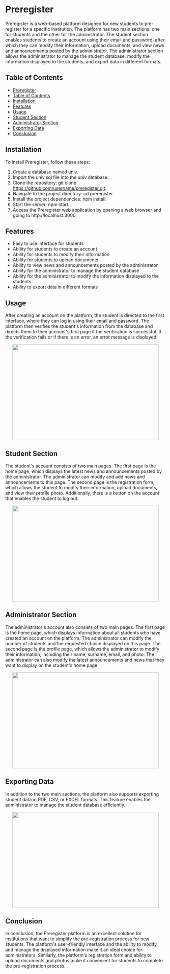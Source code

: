 # Preregister
Preregister is a web-based platform designed for new students to pre-register for a specific institution. The platform has two main sections: one for students and the other for the administrator. The student section enables students to create an account using their email and password, after which they can modify their information, upload documents, and view news and announcements posted by the administrator. The administrator section allows the administrator to manage the student database, modify the information displayed to the students, and export data in different formats.



## Table of Contents

* [Preregister](#preregister)
* [Table of Contents](#table-of-contents)
* [Installation](#installation)
* [Features](#features)
* [Usage](#usage)
* [Student Section](#student-section)
* [Administrator Section](#administrator-section)
* [Exporting Data](#exporting-data)
* [Conclusion](#conclusion)

## Installation
To install Preregister, follow these steps:

1. Create a database named univ.
2. Import the univ.sql file into the univ database.
3. Clone the repository: git clone https://github.com/username/preregister.git.
4. Navigate to the project directory: cd preregister.
5. Install the project dependencies: npm install.
6. Start the server: npm start.
7. Access the Preregister web application by opening a web browser and going to http://localhost:3000.

## Features

* Easy to use interface for students
* Ability for students to create an account
* Ability for students to modify their information
* Ability for students to upload documents
* Ability to view news and announcements posted by the administrator
* Ability for the administrator to manage the student database
* Ability for the administrator to modify the information displayed to the students
* Ability to export data in different formats


## Usage
After creating an account on the platform, the student is directed to the first interface, where they can log in using their email and password. The platform then verifies the student's information from the database and directs them to their account's first page if the verification is successful. If the verification fails or if there is an error, an error message is displayed.
<p align="center">
  <img width="460" height="300" src="">
</p>

## Student Section
The student's account consists of two main pages. The first page is the home page, which displays the latest news and announcements posted by the administrator. The administrator can modify and add news and announcements to this page. The second page is the registration form, which allows the student to modify their information, upload documents, and view their profile photo. Additionally, there is a button on the account that enables the student to log out.
<p align="center">
  <img width="460" height="300" src="">
</p>

## Administrator Section
The administrator's account also consists of two main pages. The first page is the home page, which displays information about all students who have created an account on the platform. The administrator can modify the number of students and the requested choice displayed on this page. The second page is the profile page, which allows the administrator to modify their information, including their name, surname, email, and photo. The administrator can also modify the latest announcements and news that they want to display on the student's home page.
<p align="center">
  <img width="460" height="300" src="">
</p>

## Exporting Data
In addition to the two main sections, the platform also supports exporting student data in PDF, CSV, or EXCEL formats. This feature enables the administrator to manage the student database efficiently.
<p align="center">
  <img width="460" height="300" src="">
</p>

## Conclusion
In conclusion, the Preregister platform is an excellent solution for institutions that want to simplify the pre-registration process for new students. The platform's user-friendly interface and the ability to modify and manage the displayed information make it an ideal choice for administrators. Similarly, the platform's registration form and ability to upload documents and photos make it convenient for students to complete the pre-registration process.
